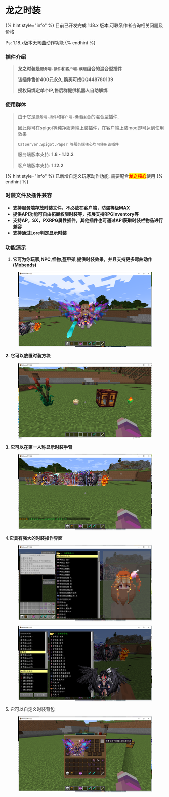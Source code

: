 # 龙之时装

{% hint style="info" %}
目前已开发完成 1.18.x 版本,可联系作者咨询相关问题及价格

Ps: 1.18.x版本无弯曲动作功能
{% endhint %}

### 插件介绍

> **龙之时装是`服务端-插件`和`客户端-模组`组合的混合型插件**
>
> **该插件售价400元永久,购买可找QQ448780139**
>
> **授权码绑定单个IP,售后群提供机器人自助解绑**

### 使用群体

> 由于它是`服务端-插件`和`客户端-模组`组合的混合型插件,
>
> 因此你可在spigot等纯净服务端上装插件，在客户端上装mod即可达到使用效果
>
> `CatServer,Spigot,Paper 等服务端核心均可使用该插件`
>
> 服务端版本支持: **1.8 - 1.12.2**
>
> 客户端版本支持: **1.12.2**

{% hint style="info" %}
已新增自定义玩家动作功能, 需要配合<mark style="color:red;">**龙之核心**</mark>使用
{% endhint %}

### 时装文件及插件兼容

* &#x20;**支持服务端存放时装文件，不必放在客户端，防盗等级MAX**
* **提供API功能可自由拓展权限时装等，拓展支持RPGInventory等**
* **支持AP，SX，PXRPG属性插件，其他插件也可通过API获取时装栏物品进行兼容**
* **支持通过Lore判定显示时装**

### 功能演示

1. **它可为你玩家,NPC,怪物,盔甲架,提供时装效果，并且支持更多弯曲动作(**[**Mobends**](https://www.mcmod.cn/class/526.html)**)**

<figure><img src="../../.gitbook/assets/时装图1.png" alt=""><figcaption></figcaption></figure>

**2. 它可以放置时装方块**

<figure><img src="../../.gitbook/assets/时装方块.png" alt=""><figcaption></figcaption></figure>

**3. 它可以在第一人称显示时装手臂**

<figure><img src="../../.gitbook/assets/手臂显示时装.png" alt=""><figcaption></figcaption></figure>

4.**它具有强大的时装操作界面**

<figure><img src="../../.gitbook/assets/时装管理界面.png" alt=""><figcaption></figcaption></figure>

<figure><img src="../../.gitbook/assets/实体管理界面.png" alt=""><figcaption></figcaption></figure>

5\. 它可以自定义时装背包

<figure><img src="../../.gitbook/assets/自定义时装栏.png" alt=""><figcaption></figcaption></figure>
